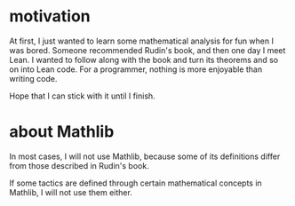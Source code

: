 # motivation
At first, I just wanted to learn some mathematical analysis for fun when I was bored. Someone recommended Rudin's book, and then one day I meet Lean. I wanted to follow along with the book and turn its theorems and so on into Lean code. For a programmer, nothing is more enjoyable than writing code. 

Hope that I can stick with it until I finish.

# about Mathlib
In most cases, I will not use Mathlib, because some of its definitions differ from those described in Rudin's book.

If some tactics are defined through certain mathematical concepts in Mathlib, I will not use them either.